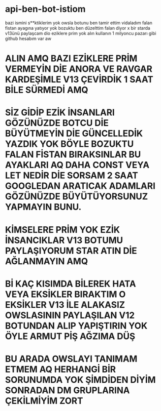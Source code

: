 # api-ben-bot-istiom
bazi ismini s**ktiklerim yok owsla botunu ben tamir ettim vidaladım falan fistan ayagına yatıyor yok bozuktu ben düzelttim falan diyor x bir starda v13ünü paylaşcam dio eziklere prim yok alın kullanın 1 milyoncu pazarı gibi github hesabım var aw

# ALIN AMQ BAZI EZİKLERE PRİM VERMEYİN DİE ANORA VE RAVGAR KARDEŞİMLE V13 ÇEVİRDİK 1 SAAT BİLE SÜRMEDİ AMQ 
# SİZ GİDİP EZİK İNSANLARI GÖZÜNÜZDE BOTCU DİE BÜYÜTMEYİN DİE GÜNCELLEDİK YAZDIK YOK BÖYLE BOZUKTU FALAN FİSTAN BIRAKSINLAR BU AYAKLARI AQ DAHA CONST VEYA LET NEDİR DİE SORSAM 2 SAAT GOOGLEDAN ARATICAK ADAMLARI GÖZÜNÜZDE BÜYÜTÜYORSUNUZ YAPMAYIN BUNU.

# KİMSELERE PRİM YOK EZİK İNSANCIKLAR V13 BOTUMU PAYLAŞIYORUM STAR ATIN DİE AĞLANMAYIN AMQ 

# Bİ KAÇ KISIMDA BİLEREK HATA VEYA EKSİKLER BIRAKTIM O EKSİKLER V13 İLE ALAKASIZ OWSLASININ PAYLAŞILAN V12 BOTUNDAN ALIP YAPIŞTIRIN YOK ÖYLE ARMUT PİŞ AĞZIMA DÜŞ 

# BU ARADA OWSLAYI TANIMAM ETMEM AQ HERHANGİ BİR SORUNUMDA YOK ŞİMDİDEN DİYİM SONRADAN DM GRUPLARINA ÇEKİLMİYİM ZORT
